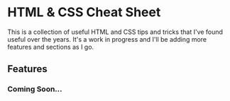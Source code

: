 # HTML & CSS Cheat Sheet

This is a collection of useful HTML and CSS tips and tricks that I've found useful over the years. It's a work in progress and I'll be adding more features and sections as I go.

## Features

### Coming Soon...
